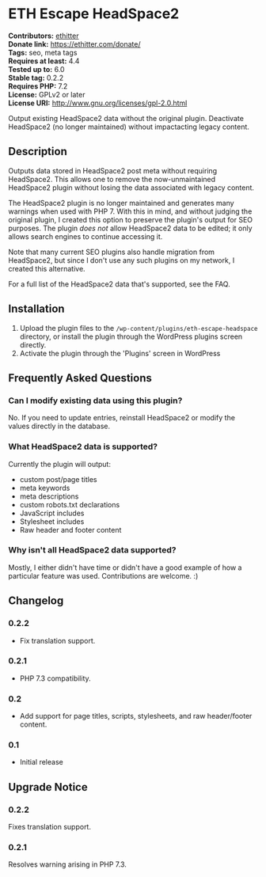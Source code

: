 # ETH Escape HeadSpace2 #
**Contributors:** [ethitter](https://profiles.wordpress.org/ethitter/)  
**Donate link:** https://ethitter.com/donate/  
**Tags:** seo, meta tags  
**Requires at least:** 4.4  
**Tested up to:** 6.0  
**Stable tag:** 0.2.2  
**Requires PHP:** 7.2  
**License:** GPLv2 or later  
**License URI:** http://www.gnu.org/licenses/gpl-2.0.html  

Output existing HeadSpace2 data without the original plugin. Deactivate HeadSpace2 (no longer maintained) without impactacting legacy content.

## Description ##

Outputs data stored in HeadSpace2 post meta without requiring HeadSpace2. This allows one to remove the now-unmaintained HeadSpace2 plugin without losing the data associated with legacy content.

The HeadSpace2 plugin is no longer maintained and generates many warnings when used with PHP 7. With this in mind, and without judging the original plugin, I created this option to preserve the plugin's output for SEO purposes. The plugin *does not* allow HeadSpace2 data to be edited; it only allows search engines to continue accessing it.

Note that many current SEO plugins also handle migration from HeadSpace2, but since I don't use any such plugins on my network, I created this alternative.

For a full list of the HeadSpace2 data that's supported, see the FAQ.

## Installation ##

1. Upload the plugin files to the `/wp-content/plugins/eth-escape-headspace` directory, or install the plugin through the WordPress plugins screen directly.
1. Activate the plugin through the 'Plugins' screen in WordPress

## Frequently Asked Questions ##

### Can I modify existing data using this plugin? ###

No. If you need to update entries, reinstall HeadSpace2 or modify the values directly in the database.

### What HeadSpace2 data is supported? ###

Currently the plugin will output:

* custom post/page titles
* meta keywords
* meta descriptions
* custom robots.txt declarations
* JavaScript includes
* Stylesheet includes
* Raw header and footer content

### Why isn't all HeadSpace2 data supported? ###

Mostly, I either didn't have time or didn't have a good example of how a particular feature was used. Contributions are welcome. :)

## Changelog ##

### 0.2.2 ###
* Fix translation support.

### 0.2.1 ###
* PHP 7.3 compatibility.

### 0.2 ###
* Add support for page titles, scripts, stylesheets, and raw header/footer content.

### 0.1 ###
* Initial release


## Upgrade Notice ##

### 0.2.2 ###
Fixes translation support.

### 0.2.1 ###
Resolves warning arising in PHP 7.3.

